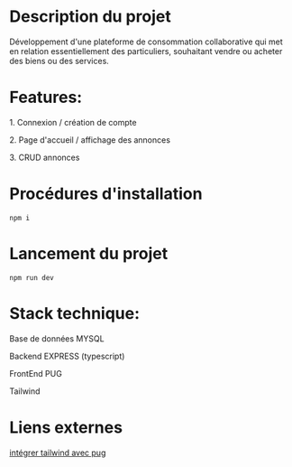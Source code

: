 <h1>Description du projet</h1>

<p>Développement d'une plateforme de consommation collaborative qui met en relation essentiellement des particuliers, souhaitant vendre ou acheter des biens ou des services.</p>

<h1>Features:</h1>
<p>1. Connexion / création de compte</p>
<p>2. Page d'accueil / affichage des annonces</p>
<p>3. CRUD annonces</p>

<h1>Procédures d'installation</h1>

```
npm i
```

<h1>Lancement du projet</h1>

```
npm run dev
```

<h1>Stack technique:</h1>

<p>Base de données MYSQL</p>
<p>Backend EXPRESS (typescript)</p>
<p>FrontEnd PUG</p>
<p>Tailwind</p>

<h1>Liens externes</h1>

<a href="https://daily.dev/blog/how-to-use-tailwindcss-with-node-js-express-and-pug" target="_blanck">intégrer tailwind avec pug</a>
